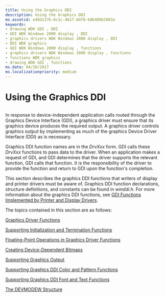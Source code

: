 ```yaml
---
title: Using the Graphics DDI
description: Using the Graphics DDI
ms.assetid: e48d117b-8c1c-4617-84f8-b0b489b1083a
keywords:
- drawing WDK GDI , DDI
- GDI WDK Windows 2000 display , DDI
- graphics drivers WDK Windows 2000 display , DDI
- DDI WDK graphics
- GDI WDK Windows 2000 display , functions
- graphics drivers WDK Windows 2000 display , functions
- functions WDK graphics
- drawing WDK GDI , functions
ms.date: 04/20/2017
ms.localizationpriority: medium
---
```


# Using the Graphics DDI


## <span id="ddk_using_the_graphics_ddi_gg"></span><span id="DDK_USING_THE_GRAPHICS_DDI_GG"></span>


In response to device-independent application calls routed through the Graphics Device Interface (GDI), a graphics driver must ensure that its graphics device produces the required output. A graphics driver controls graphics output by implementing as much of the graphics Device Driver Interface (DDI) as is necessary.

Graphics DDI function names are in the *DrvXxx* form. GDI calls these *DrvXxx* functions to pass data to the driver. When an application makes a request of GDI, and GDI determines that the driver supports the relevant function, GDI calls that function. It is the responsibility of the driver to provide the function and return to GDI upon the function's completion.

This section describes the graphics DDI functions that writers of display and printer drivers must be aware of. Graphics DDI function declarations, structure definitions, and constants can be found in *winddi.h*. For more information about the graphics DDI functions, see [GDI Functions Implemented by Printer and Display Drivers](/windows-hardware/drivers/ddi/index).

The topics contained in this section are as follows:

[Graphics Driver Functions](graphics-driver-functions.md)

[Supporting Initialization and Termination Functions](supporting-initialization-and-termination-functions.md)

[Floating-Point Operations in Graphics Driver Functions](floating-point-operations-in-graphics-driver-functions.md)

[Creating Device-Dependent Bitmaps](creating-device-dependent-bitmaps.md)

[Supporting Graphics Output](supporting-graphics-output.md)

[Supporting Graphics DDI Color and Pattern Functions](supporting-graphics-ddi-color-and-pattern-functions.md)

[Supporting Graphics DDI Font and Text Functions](supporting-graphics-ddi-font-and-text-functions.md)

[The DEVMODEW Structure](the-devmodew-structure.md)

 

